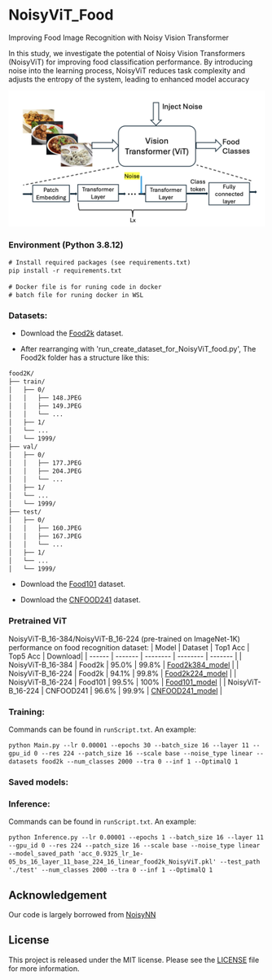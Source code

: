 # NoisyViT_Food
Improving Food Image Recognition  with Noisy Vision Transformer

In this study, we investigate the potential of Noisy Vision Transformers (NoisyViT) for improving food classification performance. By introducing noise into the learning process, NoisyViT reduces task complexity and adjusts the entropy of the system, leading to enhanced model accuracy

<p align="left"> 
<img width="800" src="https://github.com/Tonmoy-Ghosh/NoisyViT_Food/blob/main/Framework.png">
</p>

### Environment (Python 3.8.12)
```
# Install required packages (see requirements.txt)
pip install -r requirements.txt

# Docker file is for runing code in docker
# batch file for runing docker in WSL
```
### Datasets:

- Download the [Food2k](http://123.57.42.89/FoodProject.html) dataset.

- After rearranging with 'run_create_dataset_for_NoisyViT_food.py', The Food2k folder has a structure like this:
```
food2K/
├── train/
│   ├── 0/
│   │   ├── 148.JPEG
│   │   ├── 149.JPEG
│   │   └── ...
│   ├── 1/
│   └── ...
│   └── 1999/
├── val/
│   ├── 0/
│   │   ├── 177.JPEG
│   │   ├── 204.JPEG
│   │   └── ...
│   ├── 1/
│   └── ...
│   └── 1999/
├── test/
│   ├── 0/
│   │   ├── 160.JPEG
│   │   ├── 167.JPEG
│   │   └── ...
│   ├── 1/
│   └── ...
│   └── 1999/
```
- Download the [Food101](https://www.kaggle.com/datasets/srujanesanakarra/food101) dataset.

- Download the [CNFOOD241](https://www.kaggle.com/datasets/zachaluza/cnfood-241) dataset.

### Pretrained ViT
NoisyViT-B_16-384/NoisyViT-B_16-224 (pre-trained on ImageNet-1K) performance on food recognition dataset:
| Model  | Dataset | Top1 Acc | Top5 Acc | Download|
| ------ | ------- | -------- | -------- | ------- |
| NoisyViT-B_16-384 | Food2k | 95.0% | 99.8% | [Food2k384_model](https://alabama.box.com/s/fp98muxob90ais8tr3x88c9yh7cd1vm2) |
| NoisyViT-B_16-224 | Food2k | 94.1% | 99.8% | [Food2k224_model](https://alabama.box.com/s/2t43rxidr4tgpqk4ffcqh2q1b3hg0vcx) |
| NoisyViT-B_16-224 | Food101 | 99.5% | 100% | [Food101_model](https://alabama.box.com/s/iviqqnxssr26x16uedvkpgd0b6ij33mg) |
| NoisyViT-B_16-224 | CNFOOD241 | 96.6% | 99.9% | [CNFOOD241_model](https://alabama.box.com/s/r4abnbfch0qo0ecwa97o1v7yivlsqvae) |


### Training:

Commands can be found in `runScript.txt`. An example:
```
python Main.py --lr 0.00001 --epochs 30 --batch_size 16 --layer 11 --gpu_id 0 --res 224 --patch_size 16 --scale base --noise_type linear --datasets food2k --num_classes 2000 --tra 0 --inf 1 --OptimalQ 1
```
### Saved models:

### Inference:

Commands can be found in `runScript.txt`. An example:
```
python Inference.py --lr 0.00001 --epochs 1 --batch_size 16 --layer 11 --gpu_id 0 --res 224 --patch_size 16 --scale base --noise_type linear --model_saved_path 'acc_0.9325_lr_1e-05_bs_16_layer_11_base_224_16_linear_food2k_NoisyViT.pkl' --test_path './test' --num_classes 2000 --tra 0 --inf 1 --OptimalQ 1
```

## Acknowledgement 
Our code is largely borrowed from [NoisyNN](https://github.com/Shawey94/NoisyNN/tree/main)


## License

This project is released under the MIT license. Please see the [LICENSE](LICENSE) file for more information.